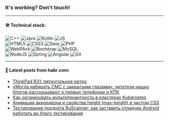 ### It's working? Don't touch!

---

#### 🛠️ Technical stack:

![C++](https://img.shields.io/badge/C++-informational?logo=c%2B%2B&style=flat&logoColor=white&color=9C033A)
![Java](https://img.shields.io/badge/Java-informational?logo=java&style=flat&logoColor=white&color=007396)
![Kotlin](https://img.shields.io/badge/Kotlin-informational?logo=Kotlin&style=flat&logoColor=white&color=0095D5)
![JS](https://img.shields.io/badge/JS-informational?logo=javaScript&style=flat&logoColor=black&color=F7Df1E) <br>
![HTML5](https://img.shields.io/badge/HTML5-informational?logo=html5&style=flat&logoColor=white&color=E34F26)
![CSS3](https://img.shields.io/badge/CSS3-informational?logo=css3&style=flat&logoColor=white&color=157286)
![Sass](https://img.shields.io/badge/Saas-informational?logo=sass&style=flat&logoColor=white&color=hotpink)
![PHP](https://img.shields.io/badge/PHP-informational?logo=php&style=flat&logoColor=white&color=777BB4) <br>
![WebPAck](https://img.shields.io/badge/WebPack-informational?logo=webPack&style=flat&logoColor=white&color=FF6F00)
![Bootstrap](https://img.shields.io/badge/Bootstrap-informational?logo=Bootstrap&style=flat&logoColor=white&color=7952B3)
![MySQL](https://img.shields.io/badge/MySQL-informational?logo=MySQL&style=flat&logoColor=white&color=00f) <br>
![NodeJS](https://img.shields.io/badge/NodeJS-informational?logo=node.js&style=flat&logoColor=white&color=43853D)
![Spring](https://img.shields.io/badge/Spring-informational?logo=Spring&style=flat&logoColor=white&color=0A9EDC)
![Angular](https://img.shields.io/badge/Vue-informational?logo=vue.js&style=flat&logoColor=white&color=red)
![Git](https://img.shields.io/badge/Git-informational?logo=git&style=flat&logoColor=white&color=darkorange)

___

#### 💬 Latest posts from habr.com:

<!-- BLOG-POST-LIST:START -->
- [ThinkPad R31: пятиугольное ретро](https://habr.com/ru/post/669340/?utm_source=habrahabr&utm_medium=rss&utm_campaign=669340)
- [«Могла набирать СМС с закрытыми глазами»‎: читатели наших блогов рассказывают о первых телефонах и КПК](https://habr.com/ru/post/669252/?utm_source=habrahabr&utm_medium=rss&utm_campaign=669252)
- [Как организовать мультитенантность в кластерах Kubernetes](https://habr.com/ru/post/669322/?utm_source=habrahabr&utm_medium=rss&utm_campaign=669322)
- [Анимация аккордеона и свойства height &lpar;max-height&rpar; в чистом CSS](https://habr.com/ru/post/669310/?utm_source=habrahabr&utm_medium=rss&utm_campaign=669310)
- [Тестирование продукта RuScanner: как заставить отладчик Android работать во благо тестирования](https://habr.com/ru/post/668990/?utm_source=habrahabr&utm_medium=rss&utm_campaign=668990)
<!-- BLOG-POST-LIST:END -->
